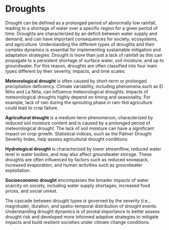 Droughts 
=======================

Drought can be defined as a prolonged period of abnormally low rainfall, leading to a shortage of water over a specific region for a given period of time. Droughts are characterized by an deficit between water supply and demand, and can have important consequences for society, ecosystems, and agriculture. Understanding the different types of droughts and their complex dynamics is essential for implementing sustainable mitigation and adaptation strategies. Drought is more than just a lack of rainfall as this can propagate to a persistent shortage of surface water, soil moisture, and up to groundwater. For this reason, droughts are often classified into four main types different by their severity, impacts, and time scales:

**Meteorological drought** is often caused by short-term or prolonged precipitation deficiency. Climate variability, including phenomena such as El Niño and La Niña, can influence meteorological droughts. Impacts of meteorological droughts highly depend on timing and seasonality. For example, lack of rain during the sprouting phase in rain-fed agriculture could lead to crop failure.

**Agricultural drought** is a medium-term phenomenon, characterized by reduced soil moisture content and is caused by a prolonged period of meteorological drought. The lack of soil moisture can have a significant impact on crop growth. Statistical indices, such as the Palmer Drought Severity Index, help assess agricultural drought conditions.

**Hydrological drought** is characterized by lower streamflow, reduced water level in water bodies, and may also affect groundwater storage. These droughts are often influenced by factors such as reduced snowpack, increased evaporation, and human activities such as groundwater exploitation.

**Socioeconomic drought** encompasses the broader impacts of water scarcity on society, including water supply shortages, increased food prices, and social unrest.

The cascade between drought types is governed by the severity (i.e., magnitude), duration, and spatio-temporal distribution of drought events. Understanding drought dynamics is of pivotal importance to better assess drought risk and developed more informed adaptive strategies to mitigate impacts and build resilient societies under climate change conditions.